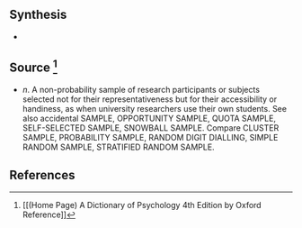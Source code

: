 ## Synthesis
- 
## Source [^1]
- $n$. A non-probability sample of research participants or subjects selected not for their representativeness but for their accessibility or handiness, as when university researchers use their own students. See also accidental SAMPLE, OPPORTUNITY SAMPLE, QUOTA SAMPLE, SELF-SELECTED SAMPLE, SNOWBALL SAMPLE. Compare CLUSTER SAMPLE, PROBABILITY SAMPLE, RANDOM DIGIT DIALLING, SIMPLE RANDOM SAMPLE, STRATIFIED RANDOM SAMPLE.
## References

[^1]: [[(Home Page) A Dictionary of Psychology 4th Edition by Oxford Reference]]